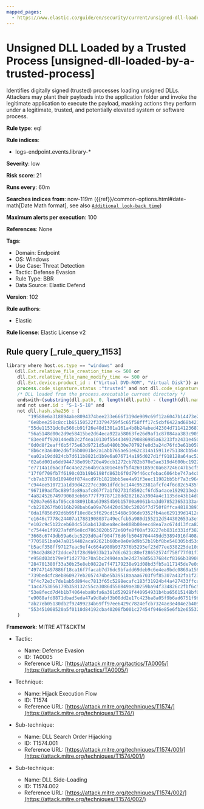 ```yaml
---
mapped_pages:
  - https://www.elastic.co/guide/en/security/current/unsigned-dll-loaded-by-a-trusted-process.html
---
```


# Unsigned DLL Loaded by a Trusted Process [unsigned-dll-loaded-by-a-trusted-process]

Identifies digitally signed (trusted) processes loading unsigned DLLs. Attackers may plant their payloads into the application folder and invoke the legitimate application to execute the payload, masking actions they perform under a legitimate, trusted, and potentially elevated system or software process.

**Rule type**: eql

**Rule indices**:

* logs-endpoint.events.library-*

**Severity**: low

**Risk score**: 21

**Runs every**: 60m

**Searches indices from**: now-119m ({{ref}}/common-options.html#date-math[Date Math format], see also [`Additional look-back time`](docs-content://solutions/security/detect-and-alert/create-detection-rule.md#rule-schedule))

**Maximum alerts per execution**: 100

**References**: None

**Tags**:

* Domain: Endpoint
* OS: Windows
* Use Case: Threat Detection
* Tactic: Defense Evasion
* Rule Type: BBR
* Data Source: Elastic Defend

**Version**: 102

**Rule authors**:

* Elastic

**Rule license**: Elastic License v2

## Rule query [_rule_query_1153]

```js
library where host.os.type == "windows" and
   (dll.Ext.relative_file_creation_time <= 500 or
    dll.Ext.relative_file_name_modify_time <= 500 or
    dll.Ext.device.product_id : ("Virtual DVD-ROM", "Virtual Disk")) and dll.hash.sha256 != null and
    process.code_signature.status :"trusted" and not dll.code_signature.status : ("trusted", "errorExpired", "errorCode_endpoint*") and
    /* DLL loaded from the process.executable current directory */
    endswith~(substring(dll.path, 0, length(dll.path) - (length(dll.name) + 1)), substring(process.executable, 0, length(process.executable) - (length(process.name) + 1)))
    and not user.id : "S-1-5-18" and
    not dll.hash.sha256 : (
        "19588e6a318894abe8094374bee233e666f319de909c69f12a6047b14473e299",
        "6e8bee250c8cc1b65150522f33794759f5c65f58fff17c5cbf6422ad68b421d2",
        "55de11531dc0e566cb91f26e48d1301a161a4b8b24abed42304d711412368760",
        "56a5148d00c2d9e58415be2d64eca922a58063fe26d9af1c87084aa383c9058e",
        "83ee0ff920144edb2c2f4ea10130f55443493290886985a63233fa2431e450f9",
        "0d0d8f2eaff6b5f75e63d9721d5a0480b30e70792fe0d3a24d76fd3e61b05982",
        "8b6ce3a640e2d6f36b0001be2a1abb765ae51e62c314a15911e75138cbb544bb",
        "ea02a19dd824cb7d611b8821d1b9e6a076714a195d027d1ff918128a64ac5220",
        "02a6d001e6dd944738e09b720e49dcb1272cb782b870e5ae319d4600bc192225",
        "e7714a1d6ac3f4c4ae22564b9ca301e486f5f42691859c0a687246c47b5cf5c9",
        "17f0f709fb7f6190c03b19b6198fd863b6f0d79f46ccfebac6064be747a4cb3e",
        "cb7ab3788d10940df874acd97b1821bbb5ee4a91f3eec11982bb5bf7a3c96443",
        "c944ee510721a1d30d42227cc3061dfdcbc144c952381afcfe4f6e82c5435ffc",
        "967189adfbc889fde89aafc867f7a1f02731f8592cf6fd5a4ace1929213e2e13",
        "4a824526749790603eb66777f79787128dd282162a3904a4c1135de43b14d029",
        "620a7e658af05cc848091b8a639854b9b15700a9061b4a3d078523653133a4af",
        "cb220267fb0116b298bab6a09a764420d630c52026f7d750f8ffca4818389327",
        "0da1f856d92d6b95f10ed8c3f629cd15468c906de9352fb4ae629139d1412eed",
        "e1646c7778c24407a17881908037a49ecfcb5a980d155212d544302653a3ef62",
        "e102c9c5b22ceb60dc516ab4124bea8ec8e808b08eec48ea7ac674d13fca82ef",
        "c7544e1f9927afdf6e8cd7063020b572e60fe8f00af39227eb831d331df38225",
        "3668c6749db59a6cbc5293d0a4f904f76d6fb5048704449dd53894916f408a57",
        "7705851ba047a8154402aca92621b60be0e0e9d9b52b19bf8be540305bd53dba",
        "b5acf358ff97127eac9ef4c664a980b937376b5295ef23d77ee338225de10d60",
        "394d2d862f2ddce71f28d9b933b21a7d6c621c80ef28652574f758f77f01f716",
        "e958d03db79e9f1d2770c70a5bc24904aa3e2d27a8d5637684cf8166b38908f2",
        "284701380f33a30b25e8eb9822e7f47179238e91d08bd3fb5a117145de7e0d8d",
        "497471497886f18ca16f7facab7d76dc9bfadd69deb9c6e4ea9bdc0869a15628",
        "739bedcfc8eb860927eb2057474be5b39518aaaa6703f9f85307a432fa1f236e",
        "8f4c72e3c7de1ab5d894ec7813f65c5298ecafc183f31924b44a427433ffca42",
        "1ac4753056179b358132c55ca3086d550849ae30259ba94f334826c2fbf6c57e",
        "53e8fecd7d4b1b74064eba9bfa6a361d52929f440954931b4ba65615148bf0ea",
        "e9088afd8871dbad5eda47a9d8abf3b08dd2e17c423ba8a05f9b6ad6751f9b7c",
        "ab27eb05130db2f92499234b69ff97ee6429c7824efcb7324ae3e404e2b405bf",
        "553451008520a5f0110d84192cba40208fb001c27454f946e85e6fb2e6553292"
    )
```

**Framework**: MITRE ATT&CKTM

* Tactic:

    * Name: Defense Evasion
    * ID: TA0005
    * Reference URL: [https://attack.mitre.org/tactics/TA0005/](https://attack.mitre.org/tactics/TA0005/)

* Technique:

    * Name: Hijack Execution Flow
    * ID: T1574
    * Reference URL: [https://attack.mitre.org/techniques/T1574/](https://attack.mitre.org/techniques/T1574/)

* Sub-technique:

    * Name: DLL Search Order Hijacking
    * ID: T1574.001
    * Reference URL: [https://attack.mitre.org/techniques/T1574/001/](https://attack.mitre.org/techniques/T1574/001/)

* Sub-technique:

    * Name: DLL Side-Loading
    * ID: T1574.002
    * Reference URL: [https://attack.mitre.org/techniques/T1574/002/](https://attack.mitre.org/techniques/T1574/002/)



